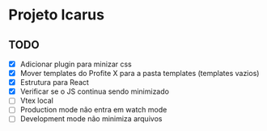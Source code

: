 # Projeto Icarus

## TODO

- [x] Adicionar plugin para minizar css
- [x] Mover templates do Profite X para a pasta templates (templates vazios)
- [x] Estrutura para React
- [x] Verificar se o JS continua sendo minimizado
- [ ] Vtex local
- [ ] Production mode não entra em watch mode
- [ ] Development mode não minimiza arquivos
